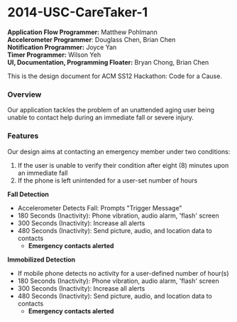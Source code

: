 2014-USC-CareTaker-1
====================
**Application Flow Programmer:** Matthew Pohlmann <br/>
**Accelerometer Programmer**: Douglass Chen, Brian Chen <br/>
**Notification Programmer:** Joyce Yan <br/>
**Timer Programmer:** Wilson Yeh <br/>
**UI, Documentation, Programming Floater:** Bryan Chong, Brian Chen <br/>

This is the design document for ACM SS12 Hackathon: Code for a Cause. 

### Overview
Our application tackles the problem of an unattended aging user being unable to contact help during an immediate fall or severe injury. 


### Features
Our design aims at contacting an emergency member under two conditions: <br/>
1. If the user is unable to verify their condition after eight (8) minutes upon an immediate fall <br/>
2. If the phone is left unintended for a user-set number of hours

**Fall Detection**
* Accelerometer Detects Fall: Prompts "Trigger Message"
* 180 Seconds (Inactivity): Phone vibration, audio alarm, 'flash' screen 
* 300 Seconds (Inactivity): Increase all alerts
* 480 Seconds (Inactivity): Send picture, audio, and location data to contacts
    * **Emergency contacts alerted**
    
**Immobilized Detection**
* If mobile phone detects no activity for a user-defined number of hour(s)
* 180 Seconds (Inactivity): Phone vibration, audio alarm, 'flash' screen 
* 300 Seconds (Inactivity): Increase all alerts
* 480 Seconds (Inactivity): Send picture, audio, and location data to contacts
    * **Emergency contacts alerted**